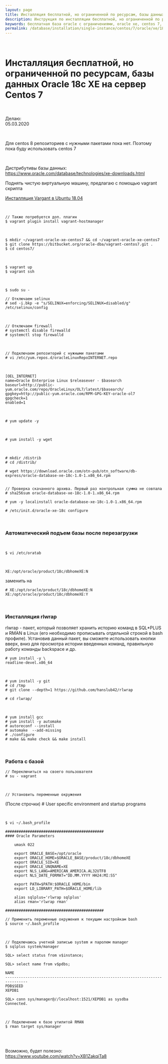 ```yaml
---
layout: page
title: Инсталляция бесплатной, но ограниченной по ресурсам, базы данных Oracle 18c XE на сервер Centos 7
description: Инструкция по инсталляции бесплатной, но ограниченной по ресурсам, базы данных Oracle 18c XE на сервер Centos 7
keywords: бесплатная база oracle с ограничениями, oracle xe, centos 7, инсталляция
permalink: /database/installation/single-instance/centos/7/oracle/xe/18c/
---
```


<br/>

# Инсталляция бесплатной, но ограниченной по ресурсам, базы данных Oracle 18c XE на сервер Centos 7

<br/>

Делаю:  
05.03.2020

<br/>

Для centos 8 репозиториев с нужными пакетами пока нет. Поэтому пока буду использовать centos 7

<br/>

Дистрибутивы базы данных:  
https://www.oracle.com/database/technologies/xe-downloads.html



Поднять чистую виртуальную машину, предлагаю с помощью vagrant скрипта


<a href="https://sysadm.ru/linux/virtual/vagrant/install/ubuntu/">Инсталляция Vargant в Ubuntu 18.04</a>


<br/>

	// Также потребуется доп. плагин
	$ vagrant plugin install vagrant-hostmanager

<br/>


	$ mkdir ~/vagrant-oracle-xe-centos7 && cd ~/vagrant-oracle-xe-centos7
	$ git clone https://bitbucket.org/oracle-dba/vagrant-centos7.git .
	$ cd centos7/

<br/>

	$ vagrant up
	$ vagrant ssh 

<br/>

	$ sudo su -

	// Отключаем selinux
	# sed -i.bkp -e "s/SELINUX=enforcing/SELINUX=disabled/g" /etc/selinux/config


<br/>

	// Отключаем firewall
	# systemctl disable firewalld
	# systemctl stop firewalld

<br/>

	// Подключаем репозиторий с нужными пакетами
	# vi /etc/yum.repos.d/oracleLinuxRepoINTERNET.repo

<br/>


```
[OEL_INTERNET]
name=Oracle Enterprise Linux $releasever - $basearch
baseurl=http://public-yum.oracle.com/repo/OracleLinux/OL7/latest/$basearch/
gpgkey=http://public-yum.oracle.com/RPM-GPG-KEY-oracle-ol7
gpgcheck=1
enabled=1
```

<br/>

    # yum update -y

<br/>

	# yum install -y wget

<br/>

	# mkdir /distrib
	# cd /distrib/

	# wget https://download.oracle.com/otn-pub/otn_software/db-express/oracle-database-xe-18c-1.0-1.x86_64.rpm


	// Проверка скачанного архива. Первый раз контрольная сумма не совпала
	# sha256sum oracle-database-xe-18c-1.0-1.x86_64.rpm 

	# yum -y localinstall oracle-database-xe-18c-1.0-1.x86_64.rpm 

	# /etc/init.d/oracle-xe-18c configure


<br/>

### Автоматический подъем базы после перезагрузки

<br/>

	$ vi /etc/oratab


<br/>

	XE:/opt/oracle/product/18c/dbhomeXE:N

заменить на

	# XE:/opt/oracle/product/18c/dbhomeXE:N
	XE:/opt/oracle/product/18c/dbhomeXE:Y



<br/>

### Инсталляция rlwrap

rlwrap - пакет, который позволяет хранить историю команд в SQL*PLUS и RMAN в Linux (его необходимо прописывать отдельной строкой в bash профиле). Установив данный пакет, вы сможете использовать кнопки вверх, вниз для просмотра истории введенных команд, правильную работу команды backspace и др.

	# yum install -y \
	readline-devel.x86_64

<br/>

    # yum install -y git
    # cd /tmp
    # git clone --depth=1 https://github.com/hanslub42/rlwrap

    # cd rlwrap/

<br/>

	# yum install gcc
    # yum install -y automake
    # autoreconf --install
    # automake  --add-missing
    # ./configure
    # make && make check && make install

<br/>

### Работа с базой

	// Переключиться на своего пользователя
	# su - vagrant


<br/>

	// Установить переменные окружения

(После строчки) # User specific environment and startup programs

<br/>

	$ vi ~/.bash_profile

```
############################################
#### Oracle Parameters

    umask 022
       
    export ORACLE_BASE=/opt/oracle
    export ORACLE_HOME=$ORACLE_BASE/product/18c/dbhomeXE
    export ORACLE_SID=XE
    export ORACLE_UNQNAME=XE
    export NLS_LANG=AMERICAN_AMERICA.AL32UTF8
    export NLS_DATE_FORMAT="DD.MM.YYYY HH24:MI:SS"

    export PATH=$PATH:$ORACLE_HOME/bin
    export LD_LIBRARY_PATH=$ORACLE_HOME/lib

	alias sqlplus='rlwrap sqlplus'
    alias rman='rlwrap rman'

############################################
```

	// Применить переменные окружения к текущим настройкам bash
    $ source ~/.bash_profile

<br/>

	// Подключаюсь учетной записью system и паролем manager
	$ sqlplus system/manager

	SQL> select status from v$instance;

	SQL> select name from v$pdbs;

	NAME
	--------------------------------------------------------------------------------
	PDB$SEED
	XEPDB1

	SQL> conn sys/manager@//localhost:1521/XEPDB1 as sysdba
	Connected.

<br/>

	// Подключение к базе утилитой RMAN
	$ rman target sys/manager



<br/>
<br/>

Возможно, будет полезно:  
https://www.youtube.com/watch?v=XB1ZakqiTa8